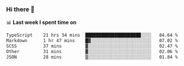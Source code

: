 ### Hi there 👋

<!--
**DBvc/DBvc** is a ✨ _special_ ✨ repository because its `README.md` (this file) appears on your GitHub profile.

Here are some ideas to get you started:

- 🔭 I’m currently working on ...
- 🌱 I’m currently learning ...
- 👯 I’m looking to collaborate on ...
- 🤔 I’m looking for help with ...
- 💬 Ask me about ...
- 📫 How to reach me: ...
- 😄 Pronouns: ...
- ⚡ Fun fact: ...
-->

📊 **Last week I spent time on**
<!--START_SECTION:waka-->

```txt
TypeScript    21 hrs 34 mins  █████████████████████░░░░   84.64 %
Markdown      1 hr 47 mins    █▓░░░░░░░░░░░░░░░░░░░░░░░   07.02 %
SCSS          37 mins         ▓░░░░░░░░░░░░░░░░░░░░░░░░   02.47 %
Other         31 mins         ▓░░░░░░░░░░░░░░░░░░░░░░░░   02.06 %
JSON          28 mins         ▒░░░░░░░░░░░░░░░░░░░░░░░░   01.84 %
```

<!--END_SECTION:waka-->
